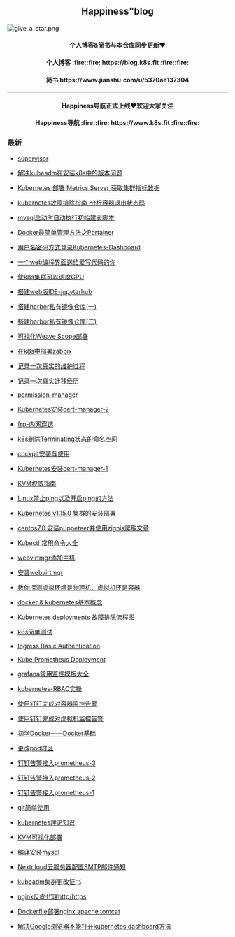 <h2 align="center">Happiness"blog</h2>

![give_a_star.png](https://i.loli.net/2020/02/13/HrtNCLnq9lwvOuz.png)

<h4 align="center">个人博客&简书与本仓库同步更新❤️</h4>
<h4 align="center">个人博客 :fire::fire: https://blog.k8s.fit :fire::fire: </h4>
<h4 align="center">简书 https://www.jianshu.com/u/5370ae137304</h4>

***
<h4 align="center">Happiness导航正式上线❤️欢迎大家关注</h4>
<h4 align="center">Happiness导航 :fire::fire: https://www.k8s.fit :fire::fire: </h4>


### 最新

* [supervisor]()

* [解决kubeadm在安装k8s中的版本问题](https://github.com/happinesslijian/Happiness-blog/blob/master/%E5%8D%9A%E5%AE%A2%E6%96%87%E7%AB%A0/%E8%A7%A3%E5%86%B3kubeadm%E5%9C%A8%E5%AE%89%E8%A3%85k8s%E4%B8%AD%E7%9A%84%E7%89%88%E6%9C%AC%E9%97%AE%E9%A2%98.md)
* [Kubernetes 部署 Metrics Server 获取集群指标数据](https://github.com/happinesslijian/Happiness-blog/blob/master/%E5%8D%9A%E5%AE%A2%E6%96%87%E7%AB%A0/Kubernetes%20%E9%83%A8%E7%BD%B2%20Metrics%20Server%20%E8%8E%B7%E5%8F%96%E9%9B%86%E7%BE%A4%E6%8C%87%E6%A0%87%E6%95%B0%E6%8D%AE.MD)
* [kubernetes故障排除指南-分析容器退出状态码](https://github.com/happinesslijian/Happiness-blog/blob/master/%E5%8D%9A%E5%AE%A2%E6%96%87%E7%AB%A0/kubernetes%E6%95%85%E9%9A%9C%E6%8E%92%E9%99%A4%E6%8C%87%E5%8D%97-%E5%88%86%E6%9E%90%E5%AE%B9%E5%99%A8%E9%80%80%E5%87%BA%E7%8A%B6%E6%80%81%E7%A0%81.md)
* [mysql启动时自动执行初始建表脚本](https://github.com/happinesslijian/Happiness-blog/blob/master/%E5%8D%9A%E5%AE%A2%E6%96%87%E7%AB%A0/mysql%E5%90%AF%E5%8A%A8%E6%97%B6%E8%87%AA%E5%8A%A8%E6%89%A7%E8%A1%8C%E5%88%9D%E5%A7%8B%E5%BB%BA%E8%A1%A8%E8%84%9A%E6%9C%AC.md)
* [Docker最简单管理方法之Portainer](https://github.com/happinesslijian/Happiness-blog/blob/master/%E5%8D%9A%E5%AE%A2%E6%96%87%E7%AB%A0/Docker%E6%9C%80%E7%AE%80%E5%8D%95%E7%AE%A1%E7%90%86%E6%96%B9%E6%B3%95%E4%B9%8BPortainer.md)
* [用户名密码方式登录Kubernetes-Dashboard](https://github.com/happinesslijian/Happiness-blog/blob/master/%E5%8D%9A%E5%AE%A2%E6%96%87%E7%AB%A0/%E7%94%A8%E6%88%B7%E5%90%8D%E5%AF%86%E7%A0%81%E6%96%B9%E5%BC%8F%E7%99%BB%E5%BD%95Kubernetes-Dashboard.md)
* [一个web编程界面送给爱写代码的你](https://github.com/happinesslijian/Happiness-blog/blob/master/%E5%8D%9A%E5%AE%A2%E6%96%87%E7%AB%A0/%E4%B8%80%E4%B8%AAweb%E7%BC%96%E7%A8%8B%E7%95%8C%E9%9D%A2%E9%80%81%E7%BB%99%E7%88%B1%E5%86%99%E4%BB%A3%E7%A0%81%E7%9A%84%E4%BD%A0.md)
* [使k8s集群可以调度GPU](https://github.com/happinesslijian/Happiness-blog/blob/master/%E5%8D%9A%E5%AE%A2%E6%96%87%E7%AB%A0/%E4%BD%BFk8s%E9%9B%86%E7%BE%A4%E5%8F%AF%E4%BB%A5%E8%B0%83%E5%BA%A6GPU.md)
* [搭建web版IDE-jupyterhub](https://github.com/happinesslijian/Happiness-blog/blob/master/%E5%8D%9A%E5%AE%A2%E6%96%87%E7%AB%A0/%E6%90%AD%E5%BB%BAweb%E7%89%88IDE-jupyterhub.md)
* [搭建harbor私有镜像仓库(一)](https://github.com/happinesslijian/Happiness-blog/blob/master/%E5%8D%9A%E5%AE%A2%E6%96%87%E7%AB%A0/%E6%90%AD%E5%BB%BAharbor%E7%A7%81%E6%9C%89%E9%95%9C%E5%83%8F%E4%BB%93%E5%BA%93(%E4%B8%80).md)
* [搭建harbor私有镜像仓库(二)](https://github.com/happinesslijian/Happiness-blog/blob/master/%E5%8D%9A%E5%AE%A2%E6%96%87%E7%AB%A0/%E6%90%AD%E5%BB%BAharbor%E7%A7%81%E6%9C%89%E9%95%9C%E5%83%8F%E4%BB%93%E5%BA%93(%E4%BA%8C)%20.md)
* [可视化Weave Scope部署](https://github.com/happinesslijian/Happiness-blog/blob/master/%E5%8D%9A%E5%AE%A2%E6%96%87%E7%AB%A0/%E5%8F%AF%E8%A7%86%E5%8C%96Weave%20Scope%E9%83%A8%E7%BD%B2.md)
* [在k8s中部署zabbix](https://github.com/happinesslijian/Happiness-blog/blob/master/%E5%8D%9A%E5%AE%A2%E6%96%87%E7%AB%A0/%E5%9C%A8k8s%E4%B8%AD%E9%83%A8%E7%BD%B2zabbix.md)
* [记录一次真实的维护过程](https://github.com/happinesslijian/Happiness-blog/blob/master/%E5%8D%9A%E5%AE%A2%E6%96%87%E7%AB%A0/%E8%AE%B0%E5%BD%95%E4%B8%80%E6%AC%A1%E7%9C%9F%E5%AE%9E%E7%9A%84%E7%BB%B4%E6%8A%A4%E8%BF%87%E7%A8%8B.md)
* [记录一次真实迁移经历](https://github.com/happinesslijian/Happiness-blog/blob/master/%E5%8D%9A%E5%AE%A2%E6%96%87%E7%AB%A0/%E8%AE%B0%E5%BD%95%E4%B8%80%E6%AC%A1%E7%9C%9F%E5%AE%9E%E8%BF%81%E7%A7%BB%E7%BB%8F%E5%8E%86.MD)
* [permission-manager](https://github.com/happinesslijian/Happiness-blog/blob/master/%E5%8D%9A%E5%AE%A2%E6%96%87%E7%AB%A0/permission-manager.md)
* [Kubernetes安装cert-manager-2](https://github.com/happinesslijian/Happiness-blog/blob/master/%E5%8D%9A%E5%AE%A2%E6%96%87%E7%AB%A0/Kubernetes%E5%AE%89%E8%A3%85cert-manager-2.md)
* [frp-内网穿透](https://github.com/happinesslijian/Happiness-blog/blob/master/%E5%8D%9A%E5%AE%A2%E6%96%87%E7%AB%A0/frp-%E5%86%85%E7%BD%91%E7%A9%BF%E9%80%8F.md)
* [k8s删除Terminating状态的命名空间](https://github.com/happinesslijian/Happiness-blog/blob/master/%E5%8D%9A%E5%AE%A2%E6%96%87%E7%AB%A0/k8s%E5%88%A0%E9%99%A4Terminating%E7%8A%B6%E6%80%81%E7%9A%84%E5%91%BD%E5%90%8D%E7%A9%BA%E9%97%B4.md)
* [cockpit安装与使用](https://github.com/happinesslijian/Happiness-blog/blob/master/%E5%8D%9A%E5%AE%A2%E6%96%87%E7%AB%A0/cockpit%E5%AE%89%E8%A3%85%E4%B8%8E%E4%BD%BF%E7%94%A8.md)
* [Kubernetes安装cert-manager-1](https://github.com/happinesslijian/Happiness-blog/blob/master/%E5%8D%9A%E5%AE%A2%E6%96%87%E7%AB%A0/Kubernetes%E5%AE%89%E8%A3%85cert-manager-1.md)
* [KVM权威指南](https://github.com/happinesslijian/Happiness-blog/blob/master/%E5%8D%9A%E5%AE%A2%E6%96%87%E7%AB%A0/KVM%E6%9D%83%E5%A8%81%E6%8C%87%E5%8D%97.md)
* [Linux禁止ping以及开启ping的方法](https://github.com/happinesslijian/Happiness-blog/blob/master/%E5%8D%9A%E5%AE%A2%E6%96%87%E7%AB%A0/Linux%E7%A6%81%E6%AD%A2ping%E4%BB%A5%E5%8F%8A%E5%BC%80%E5%90%AFping%E7%9A%84%E6%96%B9%E6%B3%95.md)
* [Kubernetes v1.15.0 集群的安装部署](https://github.com/happinesslijian/Happiness-blog/blob/master/%E5%8D%9A%E5%AE%A2%E6%96%87%E7%AB%A0/Kubernetes%20v1.15.0%20%E9%9B%86%E7%BE%A4%E7%9A%84%E5%AE%89%E8%A3%85%E9%83%A8%E7%BD%B2.md)
* [centos7.0 安装puppeteer并使用zignis爬取文章]()
* [Kubectl 常用命令大全 ]()
* [webvirtmgr添加主机]()
* [安装webvirtmgr]()
* [教你探测虚拟环境是物理机、虚拟机还是容器]()
* [docker & kubernetes基本概念]()
* [Kubernetes deployments 故障排除流程图]()
* [k8s简单测试]()
* [Ingress Basic Authentication]()
* [Kube Prometheus Deployment]()
* [grafana常用监控模板大全]()
* [kubernetes-RBAC实操]()
* [使用钉钉完成对容器监控告警]()
* [使用钉钉完成对虚拟机监控告警]()
* [初学Docker——Docker基础]()
* [更改pod时区]()
* [钉钉告警接入prometheus-3]()
* [钉钉告警接入prometheus-2]()
* [钉钉告警接入prometheus-1]()
* [git简单使用]()
* [kubernetes理论知识]()
* [KVM可视化部署]()
* [编译安装mysql]()
* [Nextcloud云服务器配置SMTP邮件通知]()
* [kubeadm集群更改证书]()
* [nginx反向代理http/https](https://github.com/happinesslijian/Happiness-blog/blob/master/%E5%8D%9A%E5%AE%A2%E6%96%87%E7%AB%A0/nginx%E5%8F%8D%E5%90%91%E4%BB%A3%E7%90%86httphttps.md)
* [Dockerfile部署nginx apache tomcat](https://github.com/happinesslijian/Happiness-blog/blob/master/%E5%8D%9A%E5%AE%A2%E6%96%87%E7%AB%A0/Dockerfile%E9%83%A8%E7%BD%B2nginx%20apache%20tomcat.md)
* [解决Google浏览器不能打开kubernetes dashboard方法](https://github.com/happinesslijian/my-blog/blob/master/%E5%8D%9A%E5%AE%A2%E6%96%87%E7%AB%A0/%E8%A7%A3%E5%86%B3Google%E6%B5%8F%E8%A7%88%E5%99%A8%E4%B8%8D%E8%83%BD%E6%89%93%E5%BC%80kubernetes%20dashboard%E6%96%B9%E6%B3%95.md)
